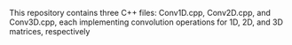 This repository contains three C++ files: Conv1D.cpp, Conv2D.cpp, and Conv3D.cpp, each implementing convolution operations for 1D, 2D, and 3D matrices, respectively
